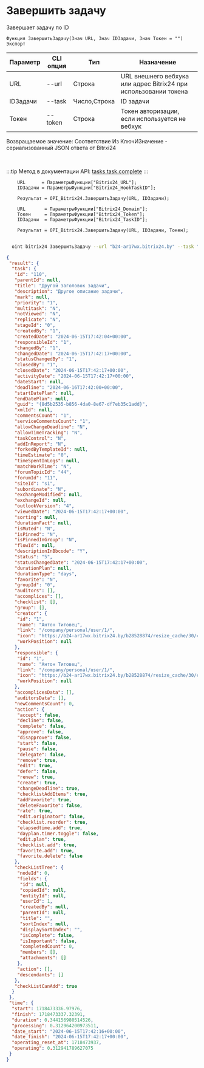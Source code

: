 ﻿---
sidebar_position: 9
---

# Завершить задачу
 Завершает задачу по ID



`Функция ЗавершитьЗадачу(Знач URL, Знач IDЗадачи, Знач Токен = "") Экспорт`

  | Параметр | CLI опция | Тип | Назначение |
  |-|-|-|-|
  | URL | --url | Строка | URL внешнего вебхука или адрес Bitrix24 при использовании токена |
  | IDЗадачи | --task | Число,Строка | ID задачи |
  | Токен | --token | Строка | Токен авторизации, если используется не вебхук |

  
  Возвращаемое значение:   Соответствие Из КлючИЗначение - сериализованный JSON ответа от Bitrxi24

<br/>

:::tip
Метод в документации API: [tasks.task.complete](https://dev.1c-bitrix.ru/rest_help/tasks/task/tasks/tasks_task_complete.php)
:::
<br/>


```bsl title="Пример кода"
    URL      = ПараметрыФункции["Bitrix24_URL"];
    IDЗадачи = ПараметрыФункции["Bitrix24_HookTaskID"];

    Результат = OPI_Bitrix24.ЗавершитьЗадачу(URL, IDЗадачи);

    URL       = ПараметрыФункции["Bitrix24_Domain"];
    Токен     = ПараметрыФункции["Bitrix24_Token"];
    IDЗадачи  = ПараметрыФункции["Bitrix24_TaskID"];

    Результат = OPI_Bitrix24.ЗавершитьЗадачу(URL, IDЗадачи, Токен);
```



```sh title="Пример команды CLI"
    
  oint bitrix24 ЗавершитьЗадачу --url "b24-ar17wx.bitrix24.by" --task "170" --token "b9df7366006e9f06006b12e400000001000..."

```

```json title="Результат"
{
 "result": {
  "task": {
   "id": "110",
   "parentId": null,
   "title": "Другой заголовок задачи",
   "description": "Другое описание задачи",
   "mark": null,
   "priority": "1",
   "multitask": "N",
   "notViewed": "N",
   "replicate": "N",
   "stageId": "0",
   "createdBy": "1",
   "createdDate": "2024-06-15T17:42:04+00:00",
   "responsibleId": "1",
   "changedBy": "1",
   "changedDate": "2024-06-15T17:42:17+00:00",
   "statusChangedBy": "1",
   "closedBy": "1",
   "closedDate": "2024-06-15T17:42:17+00:00",
   "activityDate": "2024-06-15T17:42:17+00:00",
   "dateStart": null,
   "deadline": "2024-06-16T17:42:00+00:00",
   "startDatePlan": null,
   "endDatePlan": null,
   "guid": "{8d5b2535-b856-4da0-8e67-df7eb35c1add}",
   "xmlId": null,
   "commentsCount": "1",
   "serviceCommentsCount": "1",
   "allowChangeDeadline": "N",
   "allowTimeTracking": "N",
   "taskControl": "N",
   "addInReport": "N",
   "forkedByTemplateId": null,
   "timeEstimate": "0",
   "timeSpentInLogs": null,
   "matchWorkTime": "N",
   "forumTopicId": "44",
   "forumId": "11",
   "siteId": "s1",
   "subordinate": "N",
   "exchangeModified": null,
   "exchangeId": null,
   "outlookVersion": "4",
   "viewedDate": "2024-06-15T17:42:17+00:00",
   "sorting": null,
   "durationFact": null,
   "isMuted": "N",
   "isPinned": "N",
   "isPinnedInGroup": "N",
   "flowId": null,
   "descriptionInBbcode": "Y",
   "status": "5",
   "statusChangedDate": "2024-06-15T17:42:17+00:00",
   "durationPlan": null,
   "durationType": "days",
   "favorite": "N",
   "groupId": "0",
   "auditors": [],
   "accomplices": [],
   "checklist": [],
   "group": [],
   "creator": {
    "id": "1",
    "name": "Антон Титовец",
    "link": "/company/personal/user/1/",
    "icon": "https://b24-ar17wx.bitrix24.by/b28528874/resize_cache/30/c0120a8d7c10d63c83e32398d1ec4d9e/main/d7e/d7e99cf556e4ab676463dae2c00ddfbb/a7e0af6899300e3c684caeca5c334d81.jpg",
    "workPosition": null
   },
   "responsible": {
    "id": "1",
    "name": "Антон Титовец",
    "link": "/company/personal/user/1/",
    "icon": "https://b24-ar17wx.bitrix24.by/b28528874/resize_cache/30/c0120a8d7c10d63c83e32398d1ec4d9e/main/d7e/d7e99cf556e4ab676463dae2c00ddfbb/a7e0af6899300e3c684caeca5c334d81.jpg",
    "workPosition": null
   },
   "accomplicesData": [],
   "auditorsData": [],
   "newCommentsCount": 0,
   "action": {
    "accept": false,
    "decline": false,
    "complete": false,
    "approve": false,
    "disapprove": false,
    "start": false,
    "pause": false,
    "delegate": false,
    "remove": true,
    "edit": true,
    "defer": false,
    "renew": true,
    "create": true,
    "changeDeadline": true,
    "checklistAddItems": true,
    "addFavorite": true,
    "deleteFavorite": false,
    "rate": true,
    "edit.originator": false,
    "checklist.reorder": true,
    "elapsedtime.add": true,
    "dayplan.timer.toggle": false,
    "edit.plan": true,
    "checklist.add": true,
    "favorite.add": true,
    "favorite.delete": false
   },
   "checkListTree": {
    "nodeId": 0,
    "fields": {
     "id": null,
     "copiedId": null,
     "entityId": null,
     "userId": 1,
     "createdBy": null,
     "parentId": null,
     "title": "",
     "sortIndex": null,
     "displaySortIndex": "",
     "isComplete": false,
     "isImportant": false,
     "completedCount": 0,
     "members": [],
     "attachments": []
    },
    "action": [],
    "descendants": []
   },
   "checkListCanAdd": true
  }
 },
 "time": {
  "start": 1718473336.97976,
  "finish": 1718473337.32391,
  "duration": 0.344156980514526,
  "processing": 0.312964200973511,
  "date_start": "2024-06-15T17:42:16+00:00",
  "date_finish": "2024-06-15T17:42:17+00:00",
  "operating_reset_at": 1718473937,
  "operating": 0.312941789627075
 }
}
```
